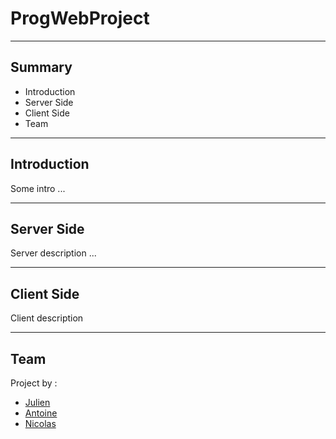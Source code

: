 # ProgWebProject
------------------
## Summary
* Introduction
* Server Side
* Client Side
* Team
------------------
## Introduction

Some intro ...

------------------

## Server Side

Server description ...

------------------

## Client Side 

Client description

------------------

## Team

Project by :
 - [Julien](https://github.com/julienandre26])
 - [Antoine](https://github.com/antoienrollin)
 - [Nicolas](https://github.com/Akuni)
